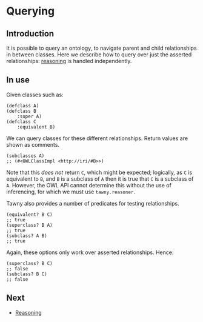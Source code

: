 Querying
========


## Introduction

It is possible to query an ontology, to navigate parent and child
relationships in between classes. Here we describe how to query over just the
asserted relationships: [reasoning](reasoning.md) is handled independently. 

## In use

Given classes such as:

    (defclass A)
    (defclass B
        :super A)
    (defclass C
        :equivalent B)

We can query classes for these different relationships. Return values are
shown as comments.

    (subclasses A)
    ;; (#<OWLClassImpl <http://iri/#B>>)

Note that this *does not* return `C`, which might be expected; logically, as
`C` is equivalent to `B`, and `B` is a subclass of `A` then it is true that
`C` is a subclass of `A`. However, the OWL API cannot determine this without
the use of inferencing, for which we must use `tawny.reasoner`.

Tawny also provides a number of predicates for testing relationships.

    (equivalent? B C)
    ;; true
    (superclass? B A)
    ;; true
    (subclass? A B)
    ;; true

Again, these options only work over asserted relationships. Hence:

    (superclass? B C)
    ;; false
    (subclass? B C)
    ;; false

## Next

 - [Reasoning](reasoning.md)
